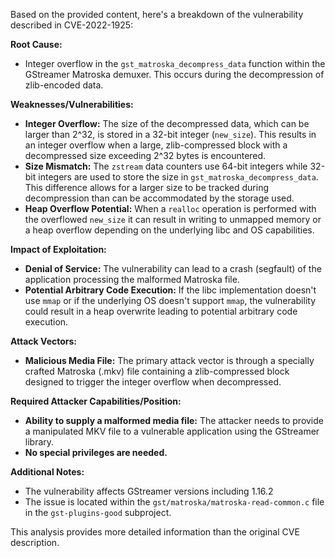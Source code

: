 Based on the provided content, here's a breakdown of the vulnerability described in CVE-2022-1925:

**Root Cause:**

*   Integer overflow in the `gst_matroska_decompress_data` function within the GStreamer Matroska demuxer. This occurs during the decompression of zlib-encoded data.

**Weaknesses/Vulnerabilities:**

*   **Integer Overflow:** The size of the decompressed data, which can be larger than 2^32,  is stored in a 32-bit integer (`new_size`). This results in an integer overflow when a large, zlib-compressed block with a decompressed size exceeding 2^32 bytes is encountered.
*   **Size Mismatch:** The `zstream` data counters use 64-bit integers while 32-bit integers are used to store the size in `gst_matroska_decompress_data`. This difference allows for a larger size to be tracked during decompression than can be accommodated by the storage used.
*   **Heap Overflow Potential:** When a `realloc` operation is performed with the overflowed `new_size` it can result in writing to unmapped memory or a heap overflow depending on the underlying libc and OS capabilities.

**Impact of Exploitation:**

*   **Denial of Service:** The vulnerability can lead to a crash (segfault) of the application processing the malformed Matroska file.
*  **Potential Arbitrary Code Execution:** If the libc implementation doesn't use `mmap` or if the underlying OS doesn't support `mmap`, the vulnerability could result in a heap overwrite leading to potential arbitrary code execution.

**Attack Vectors:**

*   **Malicious Media File:** The primary attack vector is through a specially crafted Matroska (.mkv) file containing a zlib-compressed block designed to trigger the integer overflow when decompressed.

**Required Attacker Capabilities/Position:**

*   **Ability to supply a malformed media file:** The attacker needs to provide a manipulated MKV file to a vulnerable application using the GStreamer library.
*   **No special privileges are needed.**

**Additional Notes:**

*   The vulnerability affects GStreamer versions including 1.16.2
*   The issue is located within the `gst/matroska/matroska-read-common.c` file in the `gst-plugins-good` subproject.

This analysis provides more detailed information than the original CVE description.